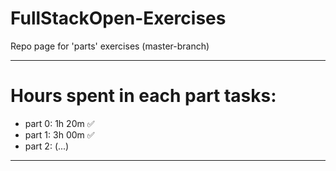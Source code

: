 # FullStackOpen-Exercises
Repo page for 'parts' exercises (master-branch)

----------------------

# Hours spent in each part tasks:
* part 0: 1h 20m ✅
* part 1: 3h 00m ✅
* part 2: (...)

----------------------
